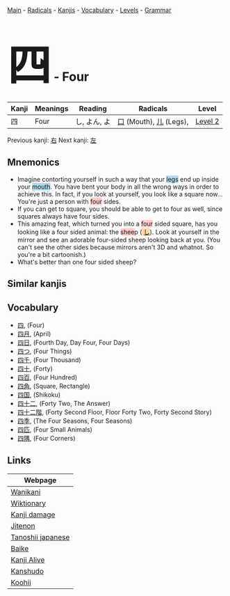 <style> bigfont {font-size: 100px}</style>
[Main](../README.md) -
[Radicals](../radicals.md) -
[Kanjis](../kanjis.md) -
[Vocabulary](../vocabulary.md) -
[Levels](../levels.md) -
[Grammar](../grammar.md)
# <bigfont> 四</bigfont> - Four 

| Kanji | Meanings | Reading | Radicals | Level |
| --- | --- | --- | --- | --- |
| 四 | Four | し, よん, よ | [口](../radicals/口.md) (Mouth), [儿](../radicals/儿.md) (Legs),  | [Level 2](../levels/wk_level2.md) |

Previous kanji: [右](右.md) Next kanji: [左](左.md) 

## Mnemonics
 * Imagine contorting yourself in such a way that your <span style="background-color:#ADD8E6"> legs</span> end up inside your <span style="background-color:#ADD8E6"> mouth</span>. You have bent your body in all the wrong ways in order to achieve this. In fact, if you look at yourself, you look like a square now... You're just a person with <span style="background-color:#ffcccb"> four</span> sides.
* If you can get to square, you should be able to get to four as well, since squares always have four sides.
* This amazing feat, which turned you into a <span style="background-color:#ffcccb"> four</span> sided square, has you looking like a four sided animal: the <span style="background-color:#ffcccb"> shee</span>p (<span style="background-color:#fed8b1"> [し](https://jisho.org/search/し)</span>). Look at yourself in the mirror and see an adorable four-sided sheep looking back at you. (You can't see the other sides because mirrors aren't 3D and whatnot. So you're a bit cartoonish.)
* What's better than one four sided sheep?


## Similar kanjis
 


## Vocabulary
 * [四](../vocabulary/四.md), (Four)
* [四月](../vocabulary/四.md), (April)
* [四日](../vocabulary/四.md), (Fourth Day, Day Four, Four Days)
* [四つ](../vocabulary/四.md), (Four Things)
* [四千](../vocabulary/四.md), (Four Thousand)
* [四十](../vocabulary/四.md), (Forty)
* [四百](../vocabulary/四.md), (Four Hundred)
* [四角](../vocabulary/四.md), (Square, Rectangle)
* [四国](../vocabulary/四.md), (Shikoku)
* [四十二](../vocabulary/四.md), (Forty Two, The Answer)
* [四十二階](../vocabulary/四.md), (Forty Second Floor, Floor Forty Two, Forty Second Story)
* [四季](../vocabulary/四.md), (The Four Seasons, Four Seasons)
* [四匹](../vocabulary/四.md), (Four Small Animals)
* [四隅](../vocabulary/四.md), (Four Corners)



## Links 

| Webpage |
| --- |
| [Wanikani          ](https://www.wanikani.com/kanji/四) |
| [Wiktionary        ](https://en.wiktionary.org/wiki/四) |
| [Kanji damage      ](http://www.kanjidamage.com/kanji/search?utf8=✓&q=四) |
| [Jitenon           ](https://jitenon.com/kanji/四) |
| [Tanoshii japanese ](https://www.tanoshiijapanese.com/dictionary/kanji.cfm?k=四) |
| [Baike             ](https://baike.baidu.com/item/四) |
| [Kanji Alive       ](https://app.kanjialive.com/四) |
| [Kanshudo          ](https://www.kanshudo.com/searchmn?q=四) |
| [Koohii            ](https://kanji.koohii.com/study/kanji/四) |
